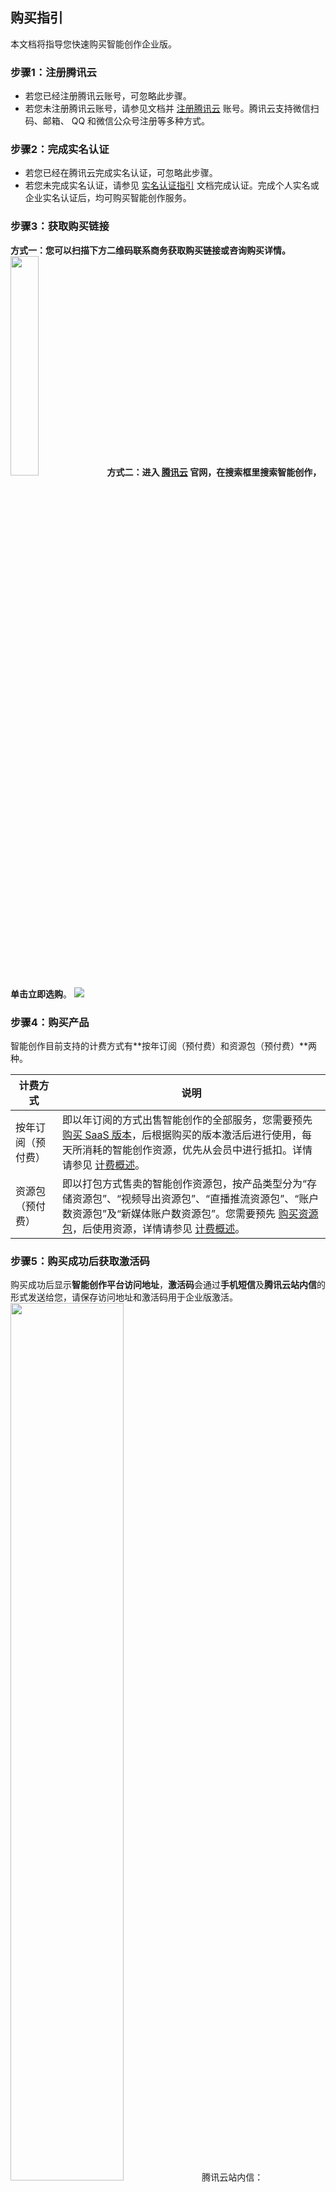 ## **购买指引**

本文档将指导您快速购买智能创作企业版。

### **步骤1：注册腾讯云**

- 若您已经注册腾讯云账号，可忽略此步骤。
- 若您未注册腾讯云账号，请参见文档并 [注册腾讯云](https://cloud.tencent.com/document/product/378/17985) 账号。腾讯云支持微信扫码、邮箱、	QQ 和微信公众号注册等多种方式。

### **步骤2：完成实名认证**

- 若您已经在腾讯云完成实名认证，可忽略此步骤。
- 若您未完成实名认证，请参见 [实名认证指引](https://cloud.tencent.com/document/product/378/3629) 文档完成认证。完成个人实名或企业实名认证后，均可购买智能创作服务。

### **步骤3：获取购买链接**

[](id:fs1)**方式一：**您可以扫描下方二维码联系商务获取购买链接或咨询购买详情。
<img src="https://qcloudimg.tencent-cloud.cn/raw/8a1b46b27b20534c5242ea9b9145c7ad.png" width="30%">
**方式二：**进入 [腾讯云](https://cloud.tencent.com/?fromSource=gwzcw.2212127.2212127.2212127&utm_medium=cpd&utm_id=gwzcw.2212127.2212127.2212127) 官网，在搜索框里搜索**智能创作**，单击**立即选购**。
![](https://qcloudimg.tencent-cloud.cn/raw/32bfa0f85226684d01e304f31b654e20.png)

### **步骤4：购买产品**

智能创作目前支持的计费方式有**按年订阅（预付费）和资源包（预付费）**两种。

| 计费方式           | 说明                                                         |
| ------------------ | ------------------------------------------------------------ |
| 按年订阅（预付费） | 即以年订阅的方式出售智能创作的全部服务，您需要预先 [购买 SaaS 版本](https://buy.cloud.tencent.com/cme)，后根据购买的版本激活后进行使用，每天所消耗的智能创作资源，优先从会员中进行抵扣。详情请参见 [计费概述](https://cloud.tencent.com/document/product/1156/64100)。 |
| 资源包（预付费）   | 即以打包方式售卖的智能创作资源包，按产品类型分为“存储资源包”、“视频导出资源包”、“直播推流资源包”、“账户数资源包”及“新媒体账户数资源包”。您需要预先  [购买资源包](https://buy.cloud.tencent.com/cme)，后使用资源，详情请参见 [计费概述](https://cloud.tencent.com/document/product/1156/64100)。 |


### **步骤5：购买成功后获取激活码**

购买成功后显示**智能创作平台访问地址**，**激活码**会通过**手机短信**及**腾讯云站内信**的形式发送给您，请保存访问地址和激活码用于企业版激活。
<img src="https://qcloudimg.tencent-cloud.cn/raw/b7feceedc896ef80babc59efc4a5b9c1.png" width=60%>
腾讯云站内信：
<img src="https://qcloudimg.tencent-cloud.cn/raw/fd6b1ebac10deeafa8f087c50c5f8c9f.jpg" width=80%>
> ? 详细的企业版激活指引，请参见 [企业版激活](https://cloud.tencent.com/document/product/1156/83467)。

如果您想使用 API 服务，请参考 <a href=#fs1>方式一</a> 扫码咨询商务了解接入方式。

## **总结**

学习本教程后，您已经初步了解了如何购买智能创作企业版。
